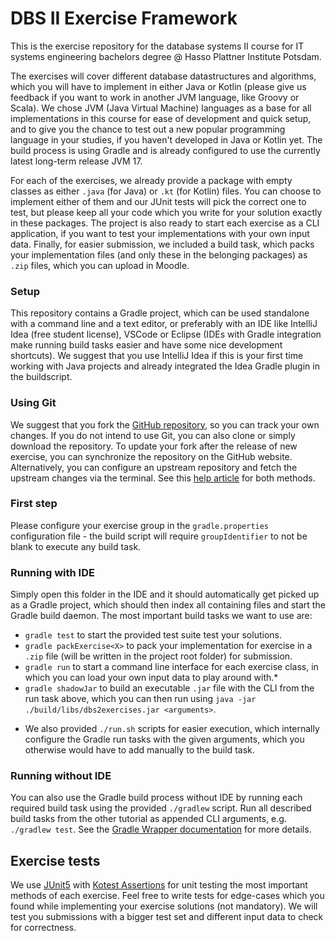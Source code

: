 # DBS II Exercise Framework

This is the exercise repository for the database systems II course for IT systems engineering bachelors degree @ Hasso Plattner Institute Potsdam.

The exercises will cover different database datastructures and  algorithms, which you will have to implement in either Java or Kotlin (please give us feedback if you want to work in another JVM language, like Groovy or Scala).
We chose JVM (Java Virtual Machine) languages as a base for all implementations in this course for ease of development and quick setup, and to give you the chance to test out a new popular programming language in your studies, if you haven't developed in Java or Kotlin yet.
The build process is using Gradle and is already configured to use the currently latest long-term release JVM 17.

For each of the exercises, we already provide a package with empty classes as either `.java` (for Java) or `.kt` (for Kotlin) files.
You can choose to implement either of them and our JUnit tests will pick the correct one to test, but please keep all your code which you write for your solution exactly in these packages.
The project is also ready to start each exercise as a CLI application, if you want to test your implementations with your own input data.
Finally, for easier submission, we included a build task, which packs your implementation files (and only these in the belonging packages) as `.zip` files, which you can upload in Moodle.

### Setup

This repository contains a Gradle project, which can be used standalone with a command line and a text editor, or preferably with an IDE like IntelliJ Idea (free student license), VSCode or Eclipse (IDEs with Gradle integration make running build tasks easier and have some nice development shortcuts).
We suggest that you use IntelliJ Idea if this is your first time working with Java projects and already integrated the Idea Gradle plugin in the buildscript.

### Using Git

We suggest that you fork the [GitHub repository](https://github.com/HPI-Information-Systems/DBS2-Exercises), so you can track your own changes.
If you do not intend to use Git, you can also clone or simply download the repository.
To update your fork after the release of new exercise, you can synchronize the repository on the GitHub website.
Alternatively, you can configure an upstream repository and fetch the upstream changes via the terminal.
See this [help article](https://github.com/HPI-Information-Systems) for both methods.

### First step

Please configure your exercise group in the `gradle.properties` configuration file - the build script will require `groupIdentifier` to not be blank to execute any build task.

### Running with IDE

Simply open this folder in the IDE and it should automatically get picked up as a Gradle project, which should then index all containing files and start the Gradle build daemon.
The most important build tasks we want to use are:
- `gradle test` to start the provided test suite test your solutions.
- `gradle packExercise<X>` to pack your implementation for exercise <X> in a `.zip` file (will be written in the project root folder) for submission.
- `gradle run` to start a command line interface for each exercise class, in which you can load your own input data to play around with.*
- `gradle shadowJar` to build an executable `.jar` file with the CLI from the run task above, which you can then run using `java -jar ./build/libs/dbs2exercises.jar <arguments>`.

* We also provided `./run.sh` scripts for easier execution, which internally configure the Gradle run tasks with the given arguments, which you otherwise would have to add manually to the build task.

### Running without IDE

You can also use the Gradle build process without IDE by running each required build task using the provided `./gradlew` script.
Run all described build tasks from the other tutorial as appended CLI arguments, e.g. `./gradlew test`.
See the [Gradle Wrapper documentation](https://docs.gradle.org/current/userguide/gradle_wrapper.html#sec:using_wrapper) for more details.

## Exercise tests

We use [JUnit5](https://junit.org/junit5/docs/current/user-guide/) with [Kotest Assertions](https://kotest.io/docs/assertions/assertions.html) for unit testing the most important methods of each exercise.
Feel free to write tests for edge-cases which you found while implementing your exercise solutions (not mandatory).
We will test you submissions with a bigger test set and different input data to check for correctness.
